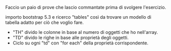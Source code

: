 Faccio un paio di prove che lascio commantate prima di svolgere l'esercizio.

importo bootstrap 5.3 e ricerco "tables" così da trovare un modello di tabella adatto per ciò che voglio fare.
- "TH"  divido le colonne in base al numero di oggetti che ho nell'array.
- "TD" divido le righe in base alle proprietà degli oggetti.
- Ciclo su ogni "td" con "for each" della proprietà corrispondente.
